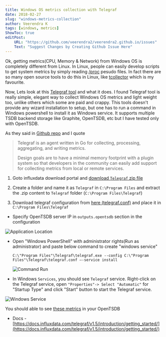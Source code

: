 ```yaml
---
title: Windows OS metrics collection with Telegraf
date: 2018-02-27
slug: "windows-metrics-collection"
author: Veerendra K
tags: [windows, metrics]
ShowToc: true
editPost:
    URL: "https://github.com/veerendra2/veerendra2.github.io/issues"
    Text: "Suggest Changes by Creating Github Issue Here"
---
```


Ok, getting metrics(CPU, Memory & Network) from Windows OS is completely different from Linux. In Linux, people can easily develop scripts to get system metrics by simply reading [/proc](https://www.tldp.org/LDP/Linux-Filesystem-Hierarchy/html/proc.html) pesudo files. In fact there are so many open source tools to do this in Linux, like [tcollector](https://github.com/OpenTSDB/tcollector) which is my favourite.

Now, Lets look at this [Telegraf tool](https://www.influxdata.com/time-series-platform/telegraf/) and what it does. I found Telegraf tool is really simple, elegant way to collect Windows OS metrics and light weight too, unlike others which some are paid and crappy. This tools doesn't provide any wizard installation to setup, but one has to run a command in Windows powershell to install it as Windows service. It supports multiple TSDB backend storage like Graphite, OpenTSDB, etc but I have tested only with OpenTSDB.

As they said in [Github repo](https://github.com/influxdata/telegraf) and I quote


>Telegraf is an agent written in Go for collecting, processing, aggregating, and writing metrics.
>
>Design goals are to have a minimal memory footprint with a plugin system so that developers in the community can easily add support for collecting metrics from local or remote services.
>

1. Goto influxdata download portal and [download `Telegraf` zip file](https://portal.influxdata.com/downloads)

2. Create a folder and name it as `Telegraf` in `C:\Program Files` and extract the .zip content to `Telegraf` folder (`C:\Program Files\Telegraf`)

3. Download telegraf configuration from [here (telegraf.conf)](telegraf.conf) and place it in `C:\Program Files\Telegraf`
  * Specify OpenTSDB server IP in `outputs.opentsdb` section in the configuration

  ![Application Location](app-location.JPG)

* Open "Windows PowerShell" with administrator rights(Run as administrator) and paste below command to create "windows service"
  ```
  C:\"Program Files"\Telegraf\telegraf.exe --config C:\"Program Files"\Telegraf\telegraf.conf –-service install
  ```

  ![Command Run](cmd-run.JPG)

* In Windows `Services`, you should see `Telegraf` service. Right-click on the Telegraf service, open `"Properties"-> Select "Automatic"` for "Startup Type" and click "Start" button to start the Telegraf service.


![Windows Service](/service.JPG)


You should able to see [these metrics](/assets/telegraf_metrics.txt) in your OpenTSDB

* Docs - [https://docs.influxdata.com/telegraf/v1.5/introduction/getting_started/](https://docs.influxdata.com/telegraf/v1.5/introduction/getting_started/)
